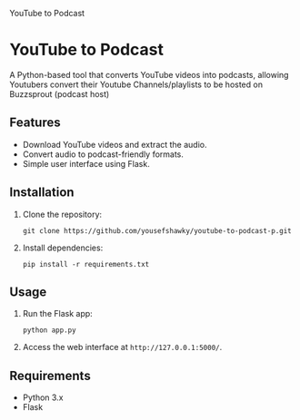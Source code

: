   YouTube to Podcast

YouTube to Podcast
==================

A Python-based tool that converts YouTube videos into podcasts, allowing Youtubers convert their Youtube Channels/playlists to be hosted on Buzzsprout (podcast host)

Features
--------

*   Download YouTube videos and extract the audio.
*   Convert audio to podcast-friendly formats.
*   Simple user interface using Flask.

Installation
------------

1.  Clone the repository:
    
        git clone https://github.com/yousefshawky/youtube-to-podcast-p.git
    
2.  Install dependencies:
    
        pip install -r requirements.txt
    

Usage
-----

1.  Run the Flask app:
    
        python app.py
    
2.  Access the web interface at `http://127.0.0.1:5000/`.

Requirements
------------

*   Python 3.x
*   Flask
